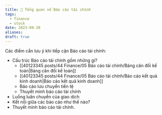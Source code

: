 ```yaml
---
title: 🌱 Tổng quan về Báo cáo tài chính
tags:
  - finance
  - stock
date: 2023-09-20
aliases: 
draft: true
---
```

Các điểm cần lưu ý khi tiếp cận Báo cáo tài chính:
- Cấu trúc Báo cáo tài chính gồm những gì?
	- [[40123345 posts/44 Finance/05 Báo cáo tài chính/Bảng cân đối kế toán|Bảng cân đối kế toán]]
	- [[40123345 posts/44 Finance/05 Báo cáo tài chính/Báo cáo kết quả kinh doanh|Báo cáo kết quả kinh doanh]]
	- Báo cáo lưu chuyển tiền tệ
	- Thuyết minh báo cáo tài chính
- Luồng luân chuyển của giao dịch
- Kết nối giữa các báo cáo như thế nào?
- Thuyết minh báo cáo tài chính.